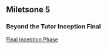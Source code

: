## Miletsone 5

### Beyond the Tutor Inception Final

[Final Inception Phase](BTT_Inception_Final/BTT_Inception_Final.md)